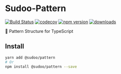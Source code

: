 # Sudoo-Pattern

[![Build Status](https://travis-ci.com/SudoDotDog/Sudoo-Pattern.svg?branch=master)](https://travis-ci.com/SudoDotDog/Sudoo-Pattern)
[![codecov](https://codecov.io/gh/SudoDotDog/Sudoo-Pattern/branch/master/graph/badge.svg)](https://codecov.io/gh/SudoDotDog/Sudoo-Pattern)
[![npm version](https://badge.fury.io/js/%40sudoo%2Fpattern.svg)](https://badge.fury.io/js/%40sudoo%2Fpattern)
[![downloads](https://img.shields.io/npm/dm/@sudoo/pattern.svg)](https://www.npmjs.com/package/@sudoo/pattern)

:cactus: Pattern Structure for TypeScript

## Install

```sh
yarn add @sudoo/pattern
# Or
npm install @sudoo/pattern --save
```
